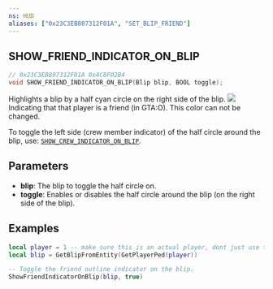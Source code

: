 ```yaml
---
ns: HUD
aliases: ["0x23C3EB807312F01A", "SET_BLIP_FRIEND"]
---
```

## SHOW_FRIEND_INDICATOR_ON_BLIP

```c
// 0x23C3EB807312F01A 0x4C8F02B4
void SHOW_FRIEND_INDICATOR_ON_BLIP(Blip blip, BOOL toggle);
```

Highlights a blip by a half cyan circle on the right side of the blip. ![](https://r2.fivemanage.com/qFztShHCe1bhCDvTI4vxv/image_2024-08-24_103144274.png) Indicating that that player is a friend (in GTA:O). This color can not be changed.

To toggle the left side (crew member indicator) of the half circle around the blip, use: [`SHOW_CREW_INDICATOR_ON_BLIP`](#_0xDCFB5D4DB8BF367E).


## Parameters
* **blip**: The blip to toggle the half circle on.
* **toggle**: Enables or disables the half circle around the blip (on the right side of the blip).

## Examples
```lua
local player = 1 -- make sure this is an actual player, dont just use this example code!
local blip = GetBlipFromEntity(GetPlayerPed(player))

-- Toggle the friend outline indicator on the blip.
ShowFriendIndicatorOnBlip(blip, true)
```